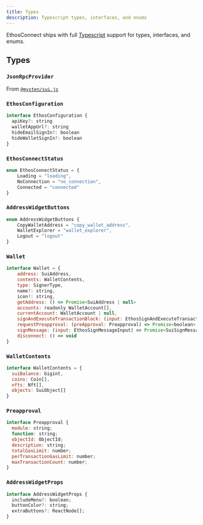 ```yaml
---
title: Types
description: Typescript types, interfaces, and enums
---
```


EthosConnect ships with full [Typescript](https://www.typescriptlang.org/) support for types, interfaces, and enums.

## Types

### `JsonRpcProvider`

From [`@mysten/sui.js`](http://typescript-sdk-docs.s3-website-us-east-1.amazonaws.com/classes/JsonRpcProvider.html)

### `EthosConfiguration`

```js
interface EthosConfiguration {
  apiKey?: string
  walletAppUrl?: string
  hideEmailSignIn?: boolean
  hideWalletSignIn?: boolean
}
```

### `EthosConnectStatus`

```js
enum EthosConnectStatus = {
    Loading = "loading",
    NoConnection = "no_connection",
    Connected = "connected"
}
```

### `AddressWidgetButtons`

```js
enum AddressWidgetButtons {
    CopyWalletAddress = "copy_wallet_address",
    WalletExplorer = "wallet_explorer",
    Logout = "logout"
}
```

### `Wallet`

```js
interface Wallet = {
    address: SuiAddress,
    contents: WalletContents,
    type: SignerType,
    name?: string,
    icon?: string,
    getAddress: () => Promise<SuiAddress | null>
    accounts: readonly WalletAccount[],
    currentAccount: WalletAccount | null,
    signAndExecuteTransactionBlock: (input: EthosSignAndExecuteTransactionBlockInput) => Promise<SuiTransactionBlockResponse>,
    requestPreapproval: (preApproval: Preapproval) => Promise<boolean>,
    signMessage: (input: EthosSignMessageInput) => Promise<SuiSignMessageOutput>,
    disconnect: () => void
}
```

### `WalletContents`

```js
interface WalletContents = {
  suiBalance: bigint,
  coins: Coin[],
  nfts: Nft[],
  objects: SuiObject[]
}
```

### `Preapproval`

```js
interface Preapproval {
  module: string;
  function: string;
  objectId: ObjectId;
  description: string;
  totalGasLimit: number;
  perTransactionGasLimit: number;
  maxTransactionCount: number;
}
```

### `AddressWidgetProps`

```js
interface AddressWidgetProps {
  includeMenu?: boolean;
  buttonColor?: string;
  extraButtons?: ReactNode[];
}
```
